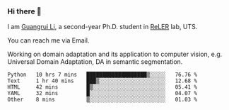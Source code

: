 ### Hi there 👋

<!--
**Solacex/Solacex** is a ✨ _special_ ✨ repository because its `README.md` (this file) appears on your GitHub profile.

Here are some ideas to get you started:

- 🔭 I’m currently working on ...
- 🌱 I’m currently learning ...
- 👯 I’m looking to collaborate on ...
- 🤔 I’m looking for help with ...
- 💬 Ask me about ...
- 📫 How to reach me: ...
- 😄 Pronouns: ...
- ⚡ Fun fact: ...
-->
I am [Guangrui Li](http://www.guangrui.li), a second-year Ph.D. student in [ReLER](http://www.reler.net) lab, UTS.

You can reach me via Email.

Working on domain adaptation and its application to computer vision, e.g. Universal Domain Adaptation, DA in semantic segmentation. 


<!--START_SECTION:waka-->
```text
Python   10 hrs 7 mins   ███████████████████▒░░░░░   76.76 % 
Text     1 hr 40 mins    ███▒░░░░░░░░░░░░░░░░░░░░░   12.68 % 
HTML     42 mins         █▒░░░░░░░░░░░░░░░░░░░░░░░   05.41 % 
YAML     32 mins         █░░░░░░░░░░░░░░░░░░░░░░░░   04.07 % 
Other    8 mins          ▒░░░░░░░░░░░░░░░░░░░░░░░░   01.03 % 
```
<!--END_SECTION:waka-->
